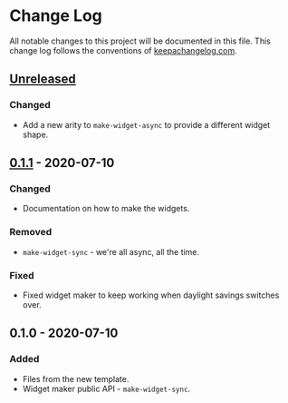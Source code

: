 # Change Log
All notable changes to this project will be documented in this file. This change log follows the conventions of [keepachangelog.com](http://keepachangelog.com/).

## [Unreleased]
### Changed
- Add a new arity to `make-widget-async` to provide a different widget shape.

## [0.1.1] - 2020-07-10
### Changed
- Documentation on how to make the widgets.

### Removed
- `make-widget-sync` - we're all async, all the time.

### Fixed
- Fixed widget maker to keep working when daylight savings switches over.

## 0.1.0 - 2020-07-10
### Added
- Files from the new template.
- Widget maker public API - `make-widget-sync`.

[Unreleased]: https://github.com/your-name/sorted-set/compare/0.1.1...HEAD
[0.1.1]: https://github.com/your-name/sorted-set/compare/0.1.0...0.1.1
